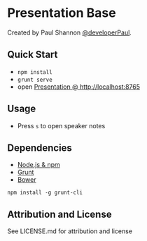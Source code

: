 # Presentation Base

Created by Paul Shannon [@developerPaul](https://twitter.com/developerPaul).

## Quick Start

* `npm install`
* `grunt serve`
* open [Presentation @ http://localhost:8765](http://localhost:8765)

## Usage

* Press `s` to open speaker notes

## Dependencies

* [Node.js & npm](https://nodejs.org/download/)
* [Grunt](http://gruntjs.com/getting-started)
* [Bower](http://bower.io/#install-bower)

```
npm install -g grunt-cli
```

## Attribution and License 

See LICENSE.md for attribution and license

